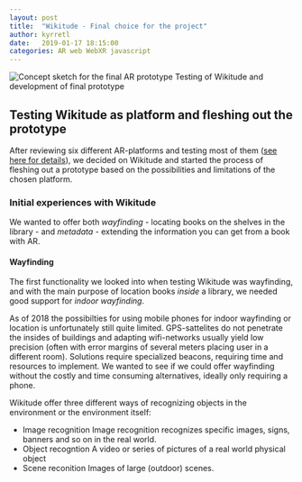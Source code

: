```yaml
---
layout: post
title:  "Wikitude - Final choice for the project"
author: kyrretl
date:   2019-01-17 18:15:00
categories: AR web WebXR javascript
---
```


![Concept sketch for the final AR prototype](https://scriptotek.github.io/ar-project/assets/sketch.jpg "Concept sketch for the final AR prototype")
Testing of Wikitude and development of final prototype
<!-- more -->

## Testing Wikitude as platform and fleshing out the prototype

After reviewing six different AR-platforms and testing most of them ([see here for details](https://scriptotek.github.io/ar-project/)), we decided on Wikitude and started the process of fleshing out a prototype based on the possibilities and limitations of the chosen platform.

### Initial experiences with Wikitude

We wanted to offer both *wayfinding* - locating books on the shelves in the library - and *metadata* - extending the information you can get from a book with AR.

#### Wayfinding
The first functionality we looked into when testing Wikitude was wayfinding, and with the main purpose of location books *inside* a library, we needed good support for *indoor wayfinding*.

As of 2018 the possibilties for using mobile phones for indoor wayfinding or location is unfortunately still quite limited. GPS-sattelites do not penetrate the insides of buildings and adapting wifi-networks usually yield low precision (often with error margins of several meters placing user in a different room). Solutions require specialized beacons, requiring time and resources to implement.
We wanted to see if we could offer wayfinding without the costly and time consuming alternatives, ideally only requiring a phone.

Wikitude offer three different ways of recognizing objects in the environment or the environment itself:

* Image recognition
  Image recognition recognizes specific images, signs, banners and so on in the real world.
* Object recogntion
  A video or series of pictures of a real world physical object
* Scene reconition
  Images of large (outdoor) scenes. 





